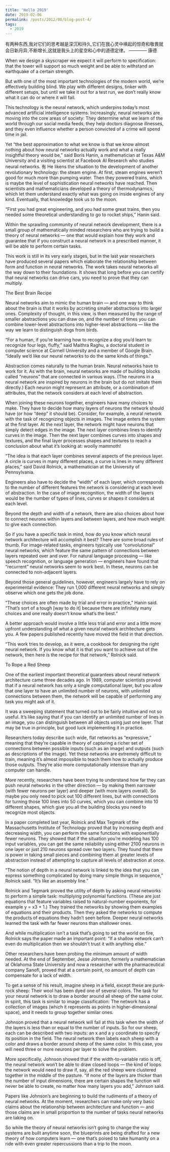 ```yaml
---
title: 'Hello 2019'
date: 2019-02-06
permalink: /posts/2012/08/blog-post-4/
tags:
  - 2019
---
```


有两种东西,我对它们的思考越是深沉和持久,它们在我心灵中唤起的惊奇和敬畏就会日新月异,不断增长,这就是我头上的星空和心中的道德定律。
                                                                                                                ———— 康德

When we design a skyscraper we expect it will perform to specification: that the tower will support so much weight and be able to withstand an earthquake of a certain strength.

But with one of the most important technologies of the modern world, we’re effectively building blind. We play with different designs, tinker with different setups, but until we take it out for a test run, we don’t really know what it can do or where it will fail.

This technology is the neural network, which underpins today’s most advanced artificial intelligence systems. Increasingly, neural networks are moving into the core areas of society: They determine what we learn of the world through our social media feeds, they help doctors diagnose illnesses, and they even influence whether a person convicted of a crime will spend time in jail.

Yet “the best approximation to what we know is that we know almost nothing about how neural networks actually work and what a really insightful theory would be,” said Boris Hanin, a mathematician at Texas A&M University and a visiting scientist at Facebook AI Research who studies neural networks.
有
He likens the situation to the development of another revolutionary technology: the steam engine. At first, steam engines weren’t good for much more than pumping water. Then they powered trains, which is maybe the level of sophistication neural networks have reached. Then scientists and mathematicians developed a theory of thermodynamics, which let them understand exactly what was going on inside engines of any kind. Eventually, that knowledge took us to the moon.

“First you had great engineering, and you had some great trains, then you needed some theoretical understanding to go to rocket ships,” Hanin said.

Within the sprawling community of neural network development, there is a small group of mathematically minded researchers who are trying to build a theory of neural networks — one that would explain how they work and guarantee that if you construct a neural network in a prescribed manner, it will be able to perform certain tasks.

This work is still in its very early stages, but in the last year researchers have produced several papers which elaborate the relationship between form and function in neural networks. The work takes neural networks all the way down to their foundations. It shows that long before you can certify that neural networks can drive cars, you need to prove that they can multiply.

The Best Brain Recipe

Neural networks aim to mimic the human brain — and one way to think about the brain is that it works by accreting smaller abstractions into larger ones. Complexity of thought, in this view, is then measured by the range of smaller abstractions you can draw on, and the number of times you can combine lower-level abstractions into higher-level abstractions — like the way we learn to distinguish dogs from birds.

“For a human, if you’re learning how to recognize a dog you’d learn to recognize four legs, fluffy,” said Maithra Raghu, a doctoral student in computer science at Cornell University and a member of Google Brain. “Ideally we’d like our neural networks to do the same kinds of things.”

Abstraction comes naturally to the human brain. Neural networks have to work for it. As with the brain, neural networks are made of building blocks called “neurons” that are connected in various ways. (The neurons in a neural network are inspired by neurons in the brain but do not imitate them directly.) Each neuron might represent an attribute, or a combination of attributes, that the network considers at each level of abstraction.

When joining these neurons together, engineers have many choices to make. They have to decide how many layers of neurons the network should have (or how “deep” it should be). Consider, for example, a neural network with the task of recognizing objects in images. The image enters the system at the first layer. At the next layer, the network might have neurons that simply detect edges in the image. The next layer combines lines to identify curves in the image. Then the next layer combines curves into shapes and textures, and the final layer processes shapes and textures to reach a conclusion about what it’s looking at: woolly mammoth!

“The idea is that each layer combines several aspects of the previous layer. A circle is curves in many different places, a curve is lines in many different places,” said David Rolnick, a mathematician at the University of Pennsylvania.

Engineers also have to decide the “width” of each layer, which corresponds to the number of different features the network is considering at each level of abstraction. In the case of image recognition, the width of the layers would be the number of types of lines, curves or shapes it considers at each level.

Beyond the depth and width of a network, there are also choices about how to connect neurons within layers and between layers, and how much weight to give each connection.

So if you have a specific task in mind, how do you know which neural network architecture will accomplish it best? There are some broad rules of thumb. For image-related tasks, engineers typically use “convolutional” neural networks, which feature the same pattern of connections between layers repeated over and over. For natural language processing — like speech recognition, or language generation — engineers have found that “recurrent” neural networks seem to work best. In these, neurons can be connected to non-adjacent layers.

Beyond those general guidelines, however, engineers largely have to rely on experimental evidence: They run 1,000 different neural networks and simply observe which one gets the job done.

“These choices are often made by trial and error in practice,” Hanin said. “That’s sort of a tough [way to do it] because there are infinitely many choices and one really doesn’t know what’s the best.”

A better approach would involve a little less trial and error and a little more upfront understanding of what a given neural network architecture gets you. A few papers published recently have moved the field in that direction.

“This work tries to develop, as it were, a cookbook for designing the right neural network. If you know what it is that you want to achieve out of the network, then here is the recipe for that network,” Rolnick said.

To Rope a Red Sheep

One of the earliest important theoretical guarantees about neural network architecture came three decades ago. In 1989, computer scientists proved that if a neural network has only a single computational layer, but you allow that one layer to have an unlimited number of neurons, with unlimited connections between them, the network will be capable of performing any task you might ask of it.

It was a sweeping statement that turned out to be fairly intuitive and not so useful. It’s like saying that if you can identify an unlimited number of lines in an image, you can distinguish between all objects using just one layer. That may be true in principle, but good luck implementing it in practice.

Researchers today describe such wide, flat networks as “expressive,” meaning that they’re capable in theory of capturing a richer set of connections between possible inputs (such as an image) and outputs (such as descriptions of the image). Yet these networks are extremely difficult to train, meaning it’s almost impossible to teach them how to actually produce those outputs. They’re also more computationally intensive than any computer can handle.

More recently, researchers have been trying to understand how far they can push neural networks in the other direction — by making them narrower (with fewer neurons per layer) and deeper (with more layers overall). So maybe you only need to pick out 100 different lines, but with connections for turning those 100 lines into 50 curves, which you can combine into 10 different shapes, which give you all the building blocks you need to recognize most objects.

In a paper completed last year, Rolnick and Max Tegmark of the Massachusetts Institute of Technology proved that by increasing depth and decreasing width, you can perform the same functions with exponentially fewer neurons. They showed that if the situation you’re modeling has 100 input variables, you can get the same reliability using either 2100 neurons in one layer or just 210 neurons spread over two layers. They found that there is power in taking small pieces and combining them at greater levels of abstraction instead of attempting to capture all levels of abstraction at once.

“The notion of depth in a neural network is linked to the idea that you can express something complicated by doing many simple things in sequence,” Rolnick said. “It’s like an assembly line.”

Rolnick and Tegmark proved the utility of depth by asking neural networks to perform a simple task: multiplying polynomial functions. (These are just equations that feature variables raised to natural-number exponents, for example y = x3 + 1.) They trained the networks by showing them examples of equations and their products. Then they asked the networks to compute the products of equations they hadn’t seen before. Deeper neural networks learned the task with far fewer neurons than shallower ones.

And while multiplication isn’t a task that’s going to set the world on fire, Rolnick says the paper made an important point: “If a shallow network can’t even do multiplication then we shouldn’t trust it with anything else.”

Other researchers have been probing the minimum amount of width needed. At the end of September, Jesse Johnson, formerly a mathematician at Oklahoma State University and now a researcher with the pharmaceutical company Sanofi, proved that at a certain point, no amount of depth can compensate for a lack of width.

To get a sense of his result, imagine sheep in a field, except these are punk-rock sheep: Their wool has been dyed one of several colors. The task for your neural network is to draw a border around all sheep of the same color. In spirit, this task is similar to image classification: The network has a collection of images (which it represents as points in higher-dimensional space), and it needs to group together similar ones.

Johnson proved that a neural network will fail at this task when the width of the layers is less than or equal to the number of inputs. So for our sheep, each can be described with two inputs: an x and a y coordinate to specify its position in the field. The neural network then labels each sheep with a color and draws a border around sheep of the same color. In this case, you will need three or more neurons per layer to solve the problem.

More specifically, Johnson showed that if the width-to-variable ratio is off, the neural network won’t be able to draw closed loops — the kind of loops the network would need to draw if, say, all the red sheep were clustered together in the middle of the pasture. “If none of the layers are thicker than the number of input dimensions, there are certain shapes the function will never be able to create, no matter how many layers you add,” Johnson said.

Papers like Johnson’s are beginning to build the rudiments of a theory of neural networks. At the moment, researchers can make only very basic claims about the relationship between architecture and function — and those claims are in small proportion to the number of tasks neural networks are taking on.

So while the theory of neural networks isn’t going to change the way systems are built anytime soon, the blueprints are being drafted for a new theory of how computers learn — one that’s poised to take humanity on a ride with even greater repercussions than a trip to the moon.
